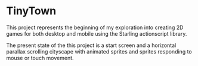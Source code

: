 # TinyTown

This project represents the beginning of my exploration into creating 2D games for both desktop and mobile using the Starling actionscript library.

The present state of the this project is a start screen and a horizontal parallax scrolling cityscape with animated sprites and sprites responding to mouse or touch movement.
